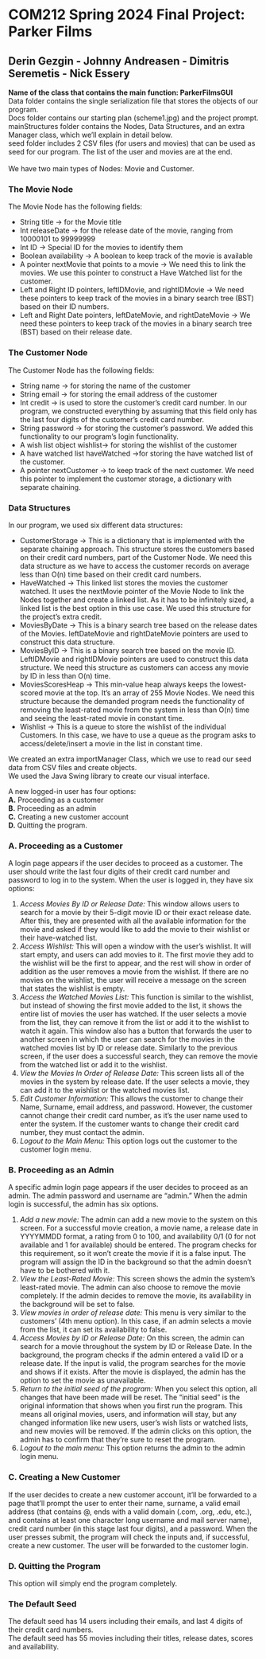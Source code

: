 # COM212 Spring 2024 Final Project: Parker Films
## Derin Gezgin - Johnny Andreasen - Dimitris Seremetis - Nick Essery


**Name of the class that contains the main function: ParkerFilmsGUI** \
Data folder contains the single serialization file that stores the objects of our program.\
Docs folder contains our starting plan (scheme1.jpg) and the project prompt.\
mainStructures folder contains the Nodes, Data Structures, and an extra Manager class, which we’ll explain in detail below.\
seed folder includes 2 CSV files (for users and movies) that can be used as seed for our program. The list of the user and movies are at the end.\
\
We have two main types of Nodes: Movie and Customer.

### The Movie Node
The Movie Node has the following fields:
- String title → for the Movie title
- Int releaseDate → for the release date of the movie, ranging from 10000101 to
99999999
- Int ID → Special ID for the movies to identify them
- Boolean availability → A boolean to keep track of the movie is available
- A pointer nextMovie that points to a movie → We need this to link the movies. We use
this pointer to construct a Have Watched list for the customer.
- Left and Right ID pointers, leftIDMovie, and rightIDMovie → We need these pointers to
keep track of the movies in a binary search tree (BST) based on their ID numbers.
- Left and Right Date pointers, leftDateMovie, and rightDateMovie → We need these
pointers to keep track of the movies in a binary search tree (BST) based on their release
date.

### The Customer Node
The Customer Node has the following fields:
- String name → for storing the name of the customer
- String email → for storing the email address of the customer
- Int credit → is used to store the customer’s credit card number. In our program, we
constructed everything by assuming that this field only has the last four digits of the
customer’s credit card number.
- String password → for storing the customer’s password. We added this functionality to
our program’s login functionality.
- A wish list object wishlist→ for storing the wishlist of the customer
- A have watched list haveWatched →for storing the have watched list of the customer.
- A pointer nextCustomer → to keep track of the next customer. We need this pointer to
implement the customer storage, a dictionary with separate chaining.

### Data Structures
In our program, we used six different data structures:
- CustomerStorage → This is a dictionary that is implemented with the separate chaining
approach. This structure stores the customers based on their credit card numbers, part of
the Customer Node. We need this data structure as we have to access the customer
records on average less than O(n) time based on their credit card numbers.
- HaveWatched → This linked list stores the movies the customer watched. It uses the
nextMovie pointer of the Movie Node to link the Nodes together and create a linked list. As
it has to be infinitely sized, a linked list is the best option in this use case. We used this
structure for the project’s extra credit.
- MoviesByDate → This is a binary search tree based on the release dates of the Movies.
leftDateMovie and rightDateMovie pointers are used to construct this data structure.
- MoviesByID → This is a binary search tree based on the movie ID. LeftIDMovie and
rightIDMovie pointers are used to construct this data structure. We need this structure as
customers can access any movie by ID in less than O(n) time.
- MoviesScoresHeap → This min-value heap always keeps the lowest-scored movie at the
top. It’s an array of 255 Movie Nodes. We need this structure because the demanded
program needs the functionality of removing the least-rated movie from the system in less
than O(n) time and seeing the least-rated movie in constant time.
- Wishlist → This is a queue to store the wishlist of the individual Customers. In this case,
we have to use a queue as the program asks to access/delete/insert a movie in the list in
constant time.

We created an extra importManager Class, which we use to read our seed data from CSV files and
create objects. \
We used the Java Swing library to create our visual interface.

A new logged-in user has four options: \
**A.** Proceeding as a customer \
**B.** Proceeding as an admin \
**C.** Creating a new customer account \
**D.** Quitting the program.


### A. Proceeding as a Customer
A login page appears if the user decides to proceed as a customer. The user should write the last four digits of their credit card number and password to
log in to the system. When the user is logged in, they have six options:
1. _Access Movies By ID or Release Date:_ This window allows users to search for a movie by
their 5-digit movie ID or their exact release date. After this, they are presented with all the
available information for the movie and asked if they would like to add the movie to their
wishlist or their have-watched list.
2. _Access Wishlist:_ This will open a window with the user’s wishlist. It will start empty, and
users can add movies to it. The first movie they add to the wishlist will be the first to appear,
and the rest will show in order of addition as the user removes a movie from the wishlist. If
there are no movies on the wishlist, the user will receive a message on the screen that
states the wishlist is empty.
3. _Access the Watched Movies List:_ This function is similar to the wishlist, but instead of
showing the first movie added to the list, it shows the entire list of movies the user has
watched. If the user selects a movie from the list, they can remove it from the list or add it
to the wishlist to watch it again. This window also has a button that forwards the user to
another screen in which the user can search for the movies in the watched movies list by ID
or release date. Similarly to the previous screen, if the user does a successful search, they
can remove the movie from the watched list or add it to the wishlist.
4. _View the Movies In Order of Release Date:_ This screen lists all of the movies in the
system by release date. If the user selects a movie, they can add it to the wishlist or the
watched movies list.
5. _Edit Customer Information:_ This allows the customer to change their Name, Surname,
email address, and password. However, the customer cannot change their credit card
number, as it’s the user name used to enter the system. If the customer wants to change
their credit card number, they must contact the admin.
6. _Logout to the Main Menu:_ This option logs out the customer to the customer login menu.

### B. Proceeding as an Admin
A specific admin login page appears if the user decides to proceed as
an admin. The admin password and username are “admin.” When the admin login is successful,
the admin has six options.
1. _Add a new movie:_ The admin can add a new movie to the system on this screen. For a
successful movie creation, a movie name, a release date in YYYYMMDD format, a rating
from 0 to 100, and availability 0/1 (0 for not available and 1 for available) should be
entered. The program checks for this requirement, so it won’t create the movie if it is a
false input. The program will assign the ID in the background so that the admin doesn’t
have to be bothered with it.
2. _View the Least-Rated Movie:_ This screen shows the admin the system’s least-rated
movie. The admin can also choose to remove the movie completely. If the admin decides
to remove the movie, its availability in the background will be set to false.
3. _View movies in order of release date:_ This menu is very similar to the customers’ (4th
menu option). In this case, if an admin selects a movie from the list, it can set its
availability to false.
4. _Access Movies by ID or Release Date:_ On this screen, the admin can search for a
movie throughout the system by ID or Release Date. In the background, the program
checks if the admin entered a valid ID or a release date. If the input is valid, the program
searches for the movie and shows if it exists. After the movie is displayed, the admin has
the option to set the movie as unavailable.
5. _Return to the initial seed of the program:_ When you select this option, all changes
that have been made will be reset. The “initial seed” is the original information that shows
when you first run the program. This means all original movies, users, and information will
stay, but any changed information like new users, user’s wish lists or watched lists, and
new movies will be removed. If the admin clicks on this option, the admin has to confirm
that they’re sure to reset the program.
6. _Logout to the main menu:_ This option returns the admin to the admin login menu.

### C. Creating a New Customer
If the user decides to create a new customer account, it’ll be
forwarded to a page that’ll prompt the user to enter their name, surname, a valid email
address (that contains @, ends with a valid domain (.com, .org, .edu, etc.), and contains at
least one character long username and mail server name), credit card number (in this stage
last four digits), and a password. When the user presses submit, the program will check the
inputs and, if successful, create a new customer. The user will be forwarded to the customer
login.

### D. Quitting the Program
This option will simply end the program completely.

### The Default Seed
The default seed has 14 users including their emails, and last 4 digits of their credit card numbers. \
The default seed has 55 movies including their titles, release dates, scores and availability. 
